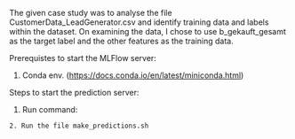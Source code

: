 The given case study was to analyse the file CustomerData_LeadGenerator.csv and identify training data and labels within the dataset. On examining the data, I chose to use b_gekauft_gesamt as the target label and the other features as the training data. 

Prerequistes to start the MLFlow server:
1. Conda env. (https://docs.conda.io/en/latest/miniconda.html)

Steps to start the prediction server:
1. Run command:
```mlflow models serve -m mlruns/0/8ad24d33836340df9a724d04ef972154/artificats/model -p 1234
2. Run the file make_predictions.sh